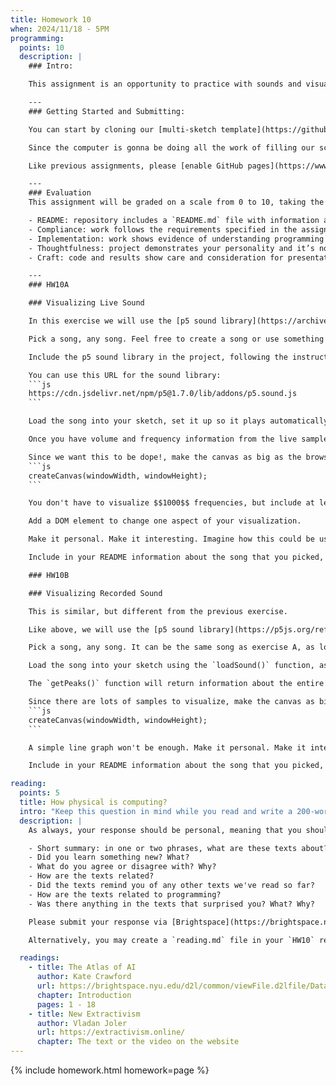 ```yaml
---
title: Homework 10
when: 2024/11/18 - 5PM
programming:
  points: 10
  description: |
    ### Intro:

    This assignment is an opportunity to practice with sounds and visualizations.

    ---
    ### Getting Started and Submitting:

    You can start by cloning our [multi-sketch template](https://github.com/DM-GY-6063-2024F-B/p5js-multi-sketch-template) into a repository called `HW10`.

    Since the computer is gonna be doing all the work of filling our screen, please use: `createCanvas(windowWidth, windowHeight)`.

    Like previous assignments, please [enable GitHub pages](https://www.youtube.com/watch?v=DqjPr7auwdY) on your GitHub repos and use [Brightspace](https://brightspace.nyu.edu/d2l/home/407563) to submit GitHub links to your HW10 repository.

    ---
    ### Evaluation
    This assignment will be graded on a scale from 0 to 10, taking the following criteria into account:

    - README: repository includes a `README.md` file with information about the process.
    - Compliance: work follows the requirements specified in the assignment description.
    - Implementation: work shows evidence of understanding programming concepts and you are fully using them to express your ideas.
    - Thoughtfulness: project demonstrates your personality and it’s not a straightforward re-implementation of someone else’s idea.
    - Craft: code and results show care and consideration for presentation and professionalism, and work doesn’t look like it was rushed.

    ---
    ### HW10A

    ### Visualizing Live Sound

    In this exercise we will use the [p5 sound library](https://archive.p5js.org/reference/#/libraries/p5.sound) to create a LIVE visualization for a song.

    Pick a song, any song. Feel free to create a song or use something that already exists. It should be about $$1$$ minute long. If using something that is longer, please edit it down to one minute.

    Include the p5 sound library in the project, following the instructions on the [sound tutorial](https://idmp5.github.io/creative-coding/sound-files/) or the [code from class](https://github.com/DM-GY-6063-2024F-B/WK10).

    You can use this URL for the sound library:
    ```js
    https://cdn.jsdelivr.net/npm/p5@1.7.0/lib/addons/p5.sound.js
    ```

    Load the song into your sketch, set it up so it plays automatically or on a mouse click, and then use [`p5.Amplitude`](https://archive.p5js.org/reference/#/p5.Amplitude) and [`p5.FFT`](https://archive.p5js.org/reference/#/p5.FFT) objects to get volume and frequency information from the audio being played.

    Once you have volume and frequency information from the live samples being played, use them to create patterns, drawings, movements, anything, on the canvas.

    Since we want this to be dope!, make the canvas as big as the browser window:
    ```js
    createCanvas(windowWidth, windowHeight);
    ```

    You don't have to visualize $$1000$$ frequencies, but include at least one frequency and volume.

    Add a DOM element to change one aspect of your visualization.

    Make it personal. Make it interesting. Imagine how this could be used as visuals for a performance.

    Include in your README information about the song that you picked, and how the song's parameters are contributing to the  visualization.

    ### HW10B

    ### Visualizing Recorded Sound

    This is similar, but different from the previous exercise.

    Like above, we will use the [p5 sound library](https://p5js.org/reference/p5.sound/) to visualize a song, but this time, instead of visualizing the first minute of a song as it plays, we will create a static representation of the whole song.

    Pick a song, any song. It can be the same song as exercise A, as long as it's around $$3$$ minutes long.

    Load the song into your sketch using the `loadSound()` function, as above, but this time, use [`getPeaks()`](https://archive.p5js.org/reference/#/p5.SoundFile/getPeaks) to get all of the song's samples at once, without playing the song.

    The `getPeaks()` function will return information about the entire song, but the length of the array returned should be $$5$$ times the width of the canvas. Use **ALL** of these samples to create a static representation of the song.

    Since there are lots of samples to visualize, make the canvas as big as the browser window:
    ```js
    createCanvas(windowWidth, windowHeight);
    ```

    A simple line graph won't be enough. Make it personal. Make it interesting. You can even combine the sample information with text and/or images and other drawings to make a really nice poster or album cover.

    Include in your README information about the song that you picked, and how the song's samples are contributing to the  visualization.

reading:
  points: 5
  title: How physical is computing?
  intro: "Keep this question in mind while you read and write a 200-word response to the following:"
  description: |
    As always, your response should be personal, meaning that you should be expressing your views and opinions about the text and not just summarizing it. You can use the following rubric to guide your response:

    - Short summary: in one or two phrases, what are these texts about?
    - Did you learn something new? What?
    - What do you agree or disagree with? Why?
    - How are the texts related?
    - Did the texts remind you of any other texts we've read so far?
    - How are the texts related to programming?
    - Was there anything in the texts that surprised you? What? Why?

    Please submit your response via [Brightspace](https://brightspace.nyu.edu/d2l/home/407563).

    Alternatively, you may create a `reading.md` file in your `HW10` repo and write your response in markdown. Just make sure to submit a link to the file using [Brightspace](https://brightspace.nyu.edu/d2l/home/407563).

  readings:
    - title: The Atlas of AI
      author: Kate Crawford
      url: https://brightspace.nyu.edu/d2l/common/viewFile.d2lfile/Database/MjcyMzY4MzU/crawford_atlas-of-ai-intro.pdf?ou=407563
      chapter: Introduction
      pages: 1 - 18
    - title: New Extractivism
      author: Vladan Joler
      url: https://extractivism.online/
      chapter: The text or the video on the website
---
```

{% include homework.html homework=page %}
